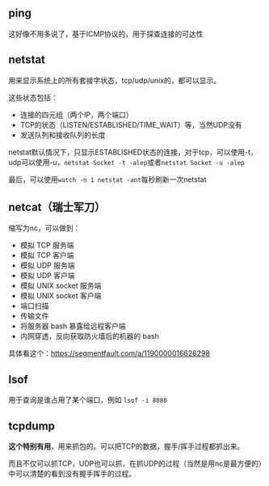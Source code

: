 ## ping
这好像不用多说了，基于ICMP协议的，用于探查连接的可达性

## netstat
用来显示系统上的所有套接字状态，tcp/udp/unix的，都可以显示。

这些状态包括：
- 连接的四元组（两个IP，两个端口）
- TCP的状态（LISTEN/ESTABLISHED/TIME_WAIT）等，当然UDP没有
- 发送队列和接收队列的长度

netstat默认情况下，只显示ESTABLISHED状态的连接，对于tcp，可以使用-t，udp可以使用-u，```netstat Socket -t -alep```或者```netstat Socket -u -alep```

最后，可以使用```watch -n 1 netstat -ant```每秒刷新一次netstat

## netcat（瑞士军刀）
缩写为nc，可以做到：
- 模拟 TCP 服务端
- 模拟 TCP 客户端
- 模拟 UDP 服务端
- 模拟 UDP 客户端
- 模拟 UNIX socket 服务端
- 模拟 UNIX socket 客户端
- 端口扫描
- 传输文件
- 将服务器 bash 暴露给远程客户端
- 内网穿透，反向获取防火墙后的机器的 bash

具体看这个：https://segmentfault.com/a/1190000016626298

## lsof
用于查询是谁占用了某个端口，例如
```lsof -i 8080```

## tcpdump
**这个特别有用**，用来抓包的。可以把TCP的数据，握手/挥手过程都抓出来。

而且不仅可以抓TCP，UDP也可以抓，在抓UDP的过程（当然是用nc是最方便的）中可以清楚的看到没有握手挥手的过程。